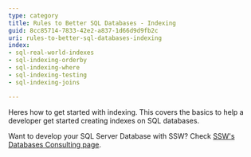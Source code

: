 ```yaml
---
type: category
title: Rules to Better SQL Databases - Indexing
guid: 8cc85714-7833-42e2-a837-1d66d9d9fb2c
uri: rules-to-better-sql-databases-indexing
index:
- sql-real-world-indexes
- sql-indexing-orderby
- sql-indexing-where
- sql-indexing-testing
- sql-indexing-joins

---
```

Heres how to get started with indexing. This covers the basics to help a developer get started creating indexes on SQL databases.

Want to develop your SQL Server Database with SSW? Check [SSW's Databases Consulting page](https://www.ssw.com.au/consulting/database-development).
